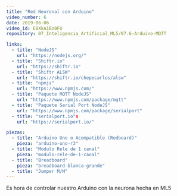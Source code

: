 ```yaml
---
title: "Red Neuronal con Arduino"
video_number: 6
date: 2019-06-06
video_id: E0XkAiBz0FU
repository: 07_Inteligencia_Artificial_ML5/07.6-Arduino-MQTT

links:
  - title: "NodeJS"
    url: "https://nodejs.org/"
  - title: "Shiftr.io"
    url: "https://shiftr.io"
  - title: "Shiftr ALSW"
    url: "https://shiftr.io/chepecarlos/alsw"
  - title: "npmjs"
    url: "https://www.npmjs.com/"
  - title: "Paquete MQTT NodeJS"
    url: "https://www.npmjs.com/package/mqtt"
  - title: "Paquete Serial Port NodeJS"
    url: "https://www.npmjs.com/package/serialport"
  - title: "serialport.io"s
    url: "https://serialport.io/"

piezas:
  - title: "Arduino Uno o Acompatible (Redboard)"
	pieza: "arduino-uno-r3"
  - title: "Modulo Rele de 1 canal"
	pieza: "modulo-rele-de-1-canal"
  - title: "Breadboard"
	pieza: "breadboard-blanca-grande"
  - title: "Jumper M/M"
---
```


Es hora de controlar nuestro Arduino con la neurona hecha en ML5
